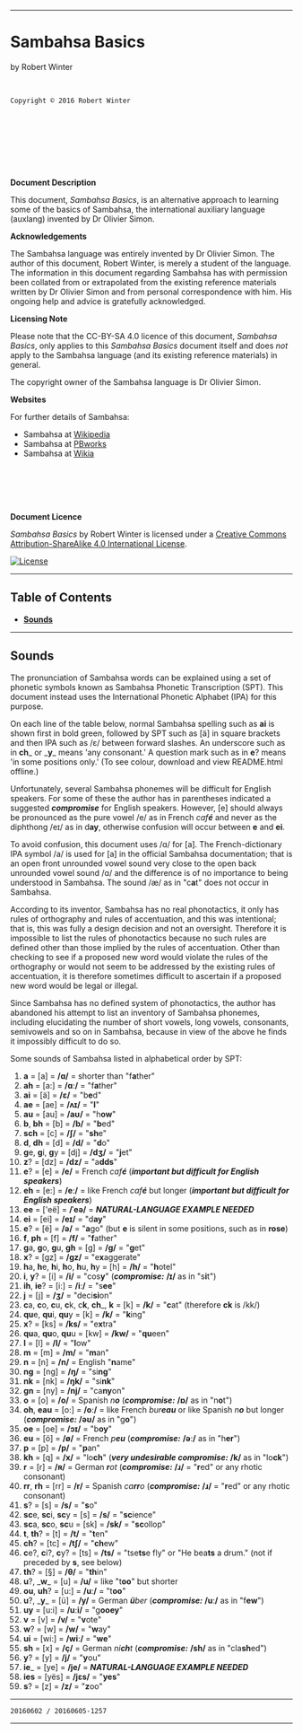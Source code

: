 <meta http-equiv="content-type" content="text/html;charset=utf-8">

---

# Sambahsa Basics

by Robert Winter

<br/>

`Copyright © 2016 Robert Winter`

<br/><br/><br/><br/><br/><br/>

<b>Document Description</b>

This document, <i>Sambahsa Basics</i>, is an alternative approach to learning some of the basics of Sambahsa, the international auxiliary language (auxlang) invented by Dr&nbsp;Olivier&nbsp;Simon.

<b>Acknowledgements</b>

The Sambahsa language was entirely invented by Dr&nbsp;Olivier&nbsp;Simon. The author of this document, Robert Winter, is merely a student of the language. The information in this document regarding Sambahsa has with permission been collated from or extrapolated from the existing reference materials written by Dr&nbsp;Olivier&nbsp;Simon and from personal correspondence with him. His ongoing help and advice is gratefully acknowledged.

<b>Licensing Note</b>

Please note that the CC-BY-SA 4.0 licence of this document, <i>Sambahsa Basics</i>, only applies to this <i>Sambahsa Basics</i> document itself and does <i>not</i> apply to the Sambahsa language (and its existing reference materials) in general.

The copyright owner of the Sambahsa language is Dr&nbsp;Olivier&nbsp;Simon.

<b>Websites</b>

For further details of Sambahsa:

  - Sambahsa at [Wikipedia](https://en.wikipedia.org/wiki/Sambahsa)
  - Sambahsa at [PBworks](http://sambahsa.pbworks.com)
  - Sambahsa at [Wikia](http://sambahsa.wikia.com/wiki/Sambahsa-mundialect_Wiki)

<br/><br/><br/><br/>

<b>Document Licence</b>

<span xmlns:dct="http://purl.org/dc/terms/" href="http://purl.org/dc/dcmitype/Text" property="dct:title" rel="dct:type"><i>Sambahsa Basics</i></span> by Robert Winter is licensed under a <a rel="license" href="http://creativecommons.org/licenses/by-sa/4.0/">Creative Commons Attribution-ShareAlike 4.0 International License</a>.

[![License](https://i.creativecommons.org/l/by-sa/4.0/88x31.png)](http://creativecommons.org/licenses/by-sa/4.0/)

---

## Table of Contents

- [<b>Sounds</b>](#Sounds)

---

## Sounds

The pronunciation of Sambahsa words can be explained using a set of phonetic symbols known as Sambahsa Phonetic Transcription (SPT). This document instead uses the International Phonetic Alphabet (IPA) for this purpose.

On each line of the table below, normal Sambahsa spelling such as **ai** is shown first in bold green, followed by SPT such as [ä] in square brackets and then IPA such as /ɛ/ between forward slashes. An underscore such as in **ch**_ or \_**y**\_ means 'any consonant.' A question mark such as in **e**? means 'in some positions only.' (To see colour, download and view README.html offline.)

Unfortunately, several Sambahsa phonemes will be difficult for English speakers. For some of these the author has in parentheses indicated a suggested ***compromise*** for English speakers. However, [e] should always be pronounced as the pure vowel /e/ as in French <i>caf<b>é</b></i> and never as the diphthong /eɪ/ as in d<b>ay</b>, otherwise confusion will occur between **e** and **ei**.

To avoid confusion, this document uses /ɑ/ for [a]. The French-dictionary IPA symbol /a/ is used for [a] in the official Sambahsa documentation; that is an open front unrounded vowel sound very close to the open back unrounded vowel sound /ɑ/ and the difference is of no importance to being understood in Sambahsa. The sound /æ/ as in "c<b>a</b>t" does not occur in Sambahsa.

According to its inventor, Sambahsa has no real phonotactics, it only has rules of orthography and rules of accentuation, and this was intentional; that is, this was fully a design decision and not an oversight. Therefore it is impossible to list the rules of phonotactics because no such rules are defined other than those implied by the rules of accentuation. Other than checking to see if a proposed new word would violate the rules of the orthography or would not seem to be addressed by the existing rules of accentuation, it is therefore sometimes difficult to ascertain if a proposed new word would be legal or illegal.

Since Sambahsa has no defined system of phonotactics, the author has abandoned his attempt to list an inventory of Sambahsa phonemes, including elucidating the number of short vowels, long vowels, consonants, semivowels and so on in Sambahsa, because in view of the above he finds it impossibly difficult to do so.

Some sounds of Sambahsa listed in alphabetical order by SPT:

1. **a** = [a] = <b>/ɑ/</b> = shorter than "f<b>a</b>ther"
1. **ah** = [a:] = <b>/ɑː/</b> = "f<b>a</b>ther"
1. **ai** = [ä] = <b>/ɛ/</b> = "b<b>e</b>d"
1. **ae** = [ae] = <b>/ʌɪ/</b> = "<b>I</b>"
1. **au** = [au] = <b>/aʊ/</b> = "h<b>ow</b>"
1. **b**, **bh** = [b] = <b>/b/</b> = "<b>b</b>ed"
1. **sch** = [c] = <b>/ʃ/</b> = "<b>sh</b>e"
1. **d**, **dh** = [d] = <b>/d/</b> = "<b>d</b>o"
1. **g**e, **g**i, **g**y = [dj] = <b>/dʒ/</b> = "<b>j</b>et"
1. **z**? = [dz] = <b>/dz/</b> = "a<b>dds</b>"
1. **e**? = [e] = <b>/e/</b> = French <i>caf<b>é</b></i> (***important but difficult for English speakers***)
1. **eh** = [e:] = <b>/eː/</b> = like French <i>caf<b>é</b></i> but longer (***important but difficult for English speakers***)
1. **ee** = ['eë] = <b>/ˈeə/</b> = ***NATURAL-LANGUAGE EXAMPLE NEEDED***
1. **ei** = [ei] = <b>/eɪ/</b> = "d<b>ay</b>"
1. **e**? = [ë] = <b>/ə/</b> = "<b>a</b>go" (but **e** is silent in some positions, such as in **rose**)
1. **f**, **ph** = [f] = <b>/f/</b> = "<b>f</b>ather"
1. **g**a, **g**o, **g**u, **gh** = [g] = <b>/g/</b> = "<b>g</b>et"
1. **x**? = [gz] = <b>/gz/</b> = "e<b>x</b>aggerate"
1. **h**a, **h**e, **h**i, **h**o, **h**u, **h**y  = [h] = <b>/h/</b> = "<b>h</b>otel"
1. **i**, **y**? = [i] = <b>/i/</b> = "cos<b>y</b>" (***compromise:*** <b>/ɪ/</b> as in "s<b>i</b>t")
1. **ih**, **ie**? = [i:] = <b>/iː/</b> = "s<b>ee</b>"
1. **j** = [j] = <b>/ʒ/</b> = "deci<b>si</b>on"
1. **c**a, **c**o, **c**u, **c**k, c**k**, **ch**_, **k** = [k] = <b>/k/</b> = "<b>c</b>at" (therefore **ck** is /kk/)
1. **qu**e, **qu**i, **qu**y = [k] = <b>/k/</b> = "<b>k</b>ing"
1. **x**? = [ks] = <b>/ks/</b> = "e<b>x</b>tra"
1. **qu**a, **qu**o, **qu**u = [kw] = <b>/kw/</b> = "<b>qu</b>een"
1. **l** = [l] = <b>/l/</b> = "<b>l</b>ow"
1. **m** = [m] = <b>/m/</b> = "<b>m</b>an"
1. **n** = [n] = <b>/n/</b> = English "<b>n</b>ame"
1. **ng** = [ng] = <b>/ŋ/</b> = "si<b>ng</b>"
1. **nk** = [nk] = <b>/ŋk/</b> = "si<b>nk</b>"
1. **gn** = [ny] = <b>/nj/</b> = "ca<b>ny</b>on"
1. **o** = [o] = <b>/o/</b> = Spanish <i>n<b>o</b></i> (***compromise:*** <b>/ɒ/</b> as in "n<b>o</b>t")
1. **oh**, **eau** = [o:] = <b>/oː/</b> = like French <i>bur<b>eau</b></i> or like Spanish <i>n<b>o</b></i> but longer (***compromise:*** <b>/əʊ/</b> as in "g<b>o</b>")
1. **oe** = [oe] = <b>/ɔɪ/</b> = "b<b>oy</b>"
1. **eu** = [ö] = <b>/ø/</b> = French <i>p<b>eu</b></i> (***compromise:*** <b>/əː/</b> as in "h<b>er</b>")
1. **p** = [p] = <b>/p/</b> = "<b>p</b>an"
1. **kh** = [q] = <b>/x/</b> = "lo<b>ch</b>" (***very undesirable compromise:*** <b>/k/</b> as in "lo<b>ck</b>")
1. **r** = [r] = <b>/ʀ/</b> =  German <i><b>r</b>ot</i> (***compromise:*** <b>/ɹ/</b> = "<b>r</b>ed" or any rhotic consonant)
1. **rr**, **rh** = [rr] = <b>/r/</b> = Spanish <i>ca<b>rr</b>o</i> (***compromise:*** <b>/ɹ/</b> = "<b>r</b>ed" or any rhotic consonant)
1. **s**? = [s] = <b>/s/</b> = "<b>s</b>o"
1. **sc**e, **sc**i, **sc**y = [s] = <b>/s/</b> = "<b>sc</b>ience"
1. **sc**a, **sc**o, **sc**u = [sk] = <b>/sk/</b> = "<b>sc</b>ollop"
1. **t**, **th**? = [t] = <b>/t/</b> = "<b>t</b>en"
1. **ch**? = [tc] = <b>/tʃ/</b> = "<b>ch</b>ew"
1. **c**e?, **c**i?, **c**y? = [ts] = <b>/ts/</b> = "tse<b>ts</b>e fly" or "He bea<b>ts</b> a drum." (not if preceded by **s**, see below)
1. **th**? = [§] = <b>/θ/</b> = "<b>th</b>in"
1. **u**?, \_**w**\_ = [u] = <b>/u/</b> = like "t<b>oo</b>" but shorter
1. **ou**, **uh**? = [u:] = <b>/uː/</b> = "t<b>oo</b>"
1. **u**?, \_**y**\_ = [ü] = <b>/y/</b> = German <b><i>ü</b>ber</i> (***compromise:*** <b>/uː/</b> as in "f<b>ew</b>")
1. **uy** = [u:i] = <b>/uːi/</b> = "g<b>ooey</b>"
1. **v** = [v] = <b>/v/</b> = "<b>v</b>ote"
1. **w**? = [w] = <b>/w/</b> = "<b>w</b>ay"
1. **ui** = [wi:] = <b>/wiː/</b> = "<b>we</b>"
1. **sh** = [x] = <b>/ç/</b> = German <i>ni<b>ch</b>t</i>  (***compromise:*** <b>/sh/</b> as in "cla<b>sh</b>ed")
1. **y**? = [y] = <b>/j/</b> = "<b>y</b>ou"
1. **ie**_ = [ye] = <b>/je/</b> = ***NATURAL-LANGUAGE EXAMPLE NEEDED***
1. **ies** = [yës] = <b>/jɛs/</b> = "<b>yes</b>"
1. **s**? = [z] = <b>/z/</b> = "<b>z</b>oo"

---

`20160602 / 20160605-1257`

---

<div>
<style type="text/css">

strong {
  color: green;
  font-weight: bold;
}

em {
  color: #246BB2;
  font-weight: bold;
}

</style>
</div>

